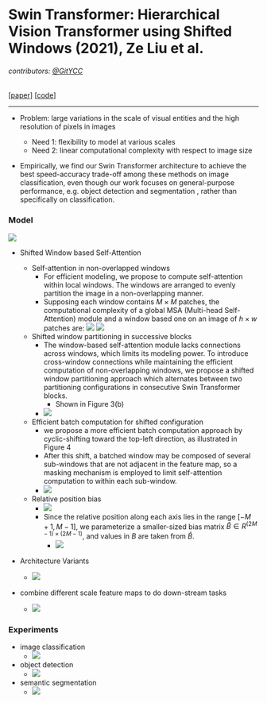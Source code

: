 # Swin Transformer: Hierarchical Vision Transformer using Shifted Windows (2021), Ze Liu et al.

###### contributors: [@GitYCC](https://github.com/GitYCC)

\[[paper](https://arxiv.org/abs/2103.14030)\] \[[code](https://github.com/microsoft/Swin-Transformer)\]

---

- Problem: large variations in the scale of visual entities and the high resolution of pixels in images
  - Need 1: flexibility to model at various scales
  - Need 2: linear computational complexity with respect to image size

- Empirically, we find our Swin Transformer architecture to achieve the best speed-accuracy trade-off among these methods on image classification, even though our work focuses on general-purpose performance, e.g. object detection and segmentation , rather than specifically on classification.



### Model

![](assets/Swin_02.png)

- Shifted Window based Self-Attention
  - Self-attention in non-overlapped windows
    - For efficient modeling, we propose to compute self-attention within local windows. The windows are arranged to evenly partition the image in a non-overlapping manner.
    - Supposing each window contains $M × M$ patches, the computational complexity of a global MSA (Multi-head Self-Attention) module and a window based one on an image of $h × w$ patches are:
      ![](assets/Swin_03.png)
      ![](assets/Swin_04.png)
  - Shifted window partitioning in successive blocks
    - The window-based self-attention module lacks connections across windows, which limits its modeling power. To introduce cross-window connections while maintaining the efficient computation of non-overlapping windows, we propose a shifted window partitioning approach which alternates between two partitioning configurations in consecutive Swin Transformer blocks.
      - Shown in Figure 3(b)
    - ![](assets/Swin_05.png)
  - Efficient batch computation for shifted configuration
    - we propose a more efficient batch computation approach by cyclic-shifting toward the top-left direction, as illustrated in Figure 4
    - After this shift, a batched window may be composed of several sub-windows that are not adjacent in the feature map, so a masking mechanism is employed to limit self-attention computation to within each sub-window.
    - ![](assets/Swin_06.png)
  - Relative position bias
    - ![](assets/Swin_07.png)
    - Since the relative position along each axis lies in the range $[−M + 1, M − 1]$, we parameterize a smaller-sized bias matrix $\hat{B} ∈ R^{(2M−1)×(2M−1)}$, and values in $B$ are taken from $\hat{B}$.
      - ![](assets/Swin_08.png)
- Architecture Variants
  - ![](assets/Swin_09.png)

- combine different scale feature maps to do down-stream tasks
  - ![](assets/Swin_01.png)



### Experiments

- image classification
  - ![](assets/Swin_10.png)
- object detection
  - ![](assets/Swin_11.png)
- semantic segmentation
  - ![](assets/Swin_12.png)
